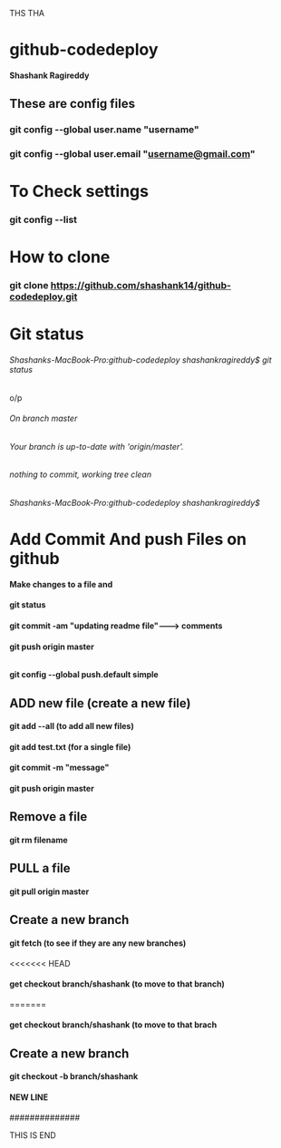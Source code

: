 THS THA
# github-codedeploy
#### Shashank Ragireddy

## These are config files

### git config --global user.name "username"
### git config --global user.email "username@gmail.com"

# To Check settings
### git config --list

# How to clone
### git clone https://github.com/shashank14/github-codedeploy.git

# Git status 
###### Shashanks-MacBook-Pro:github-codedeploy shashankragireddy$ git status 
o/p
###### On branch master
###### Your branch is up-to-date with 'origin/master'.
###### nothing to commit, working tree clean
###### Shashanks-MacBook-Pro:github-codedeploy shashankragireddy$ 

# Add Commit And push Files on github

#### Make changes to a file and 
#### git status
#### git commit -am "updating readme file"---> comments 
#### git push origin master

######
#### git config --global push.default simple


## ADD new file (create a new file)
#### git add --all (to add all new files)
#### git add test.txt (for a single file)
#### git commit -m "message"
#### git push origin master


## Remove a file 

#### git rm filename

## PULL a file 

#### git pull origin master


## Create a new branch 
#### git fetch (to see if they are any new branches)
<<<<<<< HEAD
#### get checkout branch/shashank (to move to that branch)
=======
#### get checkout branch/shashank (to move to that brach


## Create a new branch 
#### git checkout -b branch/shashank

#### NEW LINE
##############

THIS IS END
